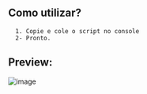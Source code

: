 ## Como utilizar?

```
  1. Copie e cole o script no console
  2- Pronto.
```

## Preview:
![image](https://github.com/Pedrooliver13/nMarquinhos/assets/56042296/d118007e-8244-445a-a094-0277b8756482)
